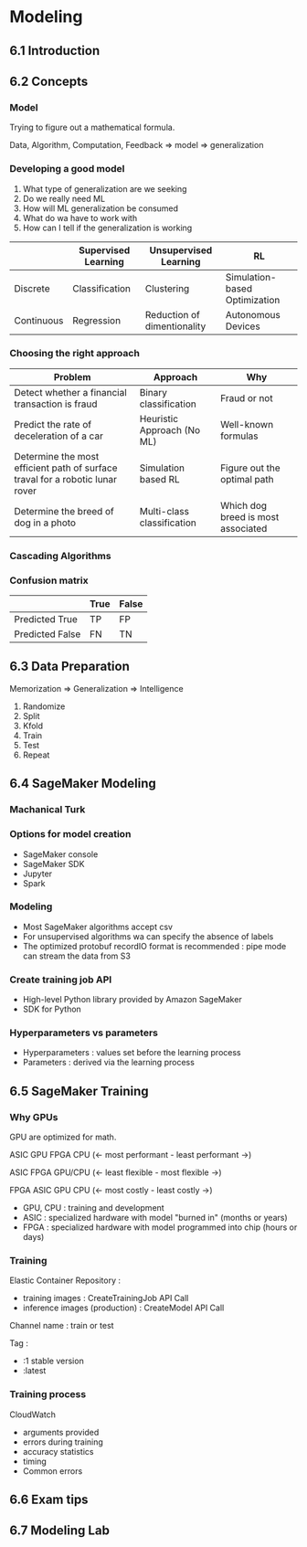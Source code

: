 # Modeling

## 6.1 Introduction

## 6.2 Concepts
### Model
Trying to figure out a mathematical formula.

Data, Algorithm, Computation, Feedback => model => generalization

### Developing a good model
1. What type of generalization are we seeking
2. Do we really need ML
3. How will ML generalization be consumed
4. What do wa have to work with
5. How can I tell if the generalization is working

|   | Supervised Learning | Unsupervised Learning | RL |
| --- | --- | --- | --- |
| Discrete | Classification | Clustering | Simulation-based Optimization |
| Continuous | Regression | Reduction of dimentionality | Autonomous Devices |

### Choosing the right approach
| Problem | Approach | Why |
| --- | --- | --- |
| Detect whether a financial transaction is fraud | Binary classification | Fraud or not |
| Predict the rate of deceleration of a car | Heuristic Approach (No ML) | Well-known formulas |
| Determine the most efficient path of surface traval for a robotic lunar rover | Simulation based RL | Figure out the optimal path |
| Determine the breed of dog in a photo | Multi-class classification | Which dog breed is most associated |

### Cascading Algorithms

### Confusion matrix
|  | True | False |
| --- | --- | --- |
| Predicted True | TP | FP |
| Predicted False | FN | TN |

## 6.3 Data Preparation
Memorization => Generalization => Intelligence

1. Randomize
2. Split
3. Kfold
4. Train
5. Test
6. Repeat

## 6.4 SageMaker Modeling
### Machanical Turk

### Options for model creation
- SageMaker console
- SageMaker SDK
- Jupyter
- Spark

### Modeling
- Most SageMaker algorithms accept csv
- For unsupervised algorithms wa can specify the absence of labels
- The optimized protobuf recordIO format is recommended : pipe mode can stream the data from S3

### Create training job API
- High-level Python library provided by Amazon SageMaker
- SDK for Python

### Hyperparameters vs parameters
- Hyperparameters : values set before the learning process
- Parameters : derived via the learning process

## 6.5 SageMaker Training
### Why GPUs
GPU are optimized for math.

ASIC GPU FPGA CPU (<- most performant - least performant ->)

ASIC FPGA GPU/CPU (<- least flexible - most flexible ->)

FPGA ASIC GPU CPU (<- most costly - least costly ->)

- GPU, CPU : training and development
- ASIC : specialized hardware with model "burned in" (months or years)
- FPGA : specialized hardware with model programmed into chip (hours or days)

### Training
Elastic Container Repository : 
- training images : CreateTrainingJob API Call
- inference images (production) : CreateModel API Call

Channel name : train or test

Tag :
- :1 stable version
- :latest

### Training process
CloudWatch
- arguments provided
- errors during training
- accuracy statistics
- timing
- Common errors

## 6.6 Exam tips

## 6.7 Modeling Lab
